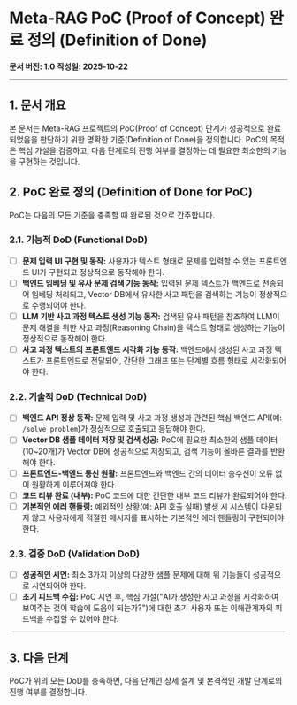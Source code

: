 # Meta-RAG PoC (Proof of Concept) 완료 정의 (Definition of Done)

**문서 버전: 1.0**
**작성일: 2025-10-22**

---

## 1. 문서 개요

본 문서는 Meta-RAG 프로젝트의 PoC(Proof of Concept) 단계가 성공적으로 완료되었음을 판단하기 위한 명확한 기준(Definition of Done)을 정의합니다. PoC의 목적은 핵심 가설을 검증하고, 다음 단계로의 진행 여부를 결정하는 데 필요한 최소한의 기능을 구현하는 것입니다.

## 2. PoC 완료 정의 (Definition of Done for PoC)

PoC는 다음의 모든 기준을 충족할 때 완료된 것으로 간주합니다.

### 2.1. 기능적 DoD (Functional DoD)
- [ ] **문제 입력 UI 구현 및 동작:** 사용자가 텍스트 형태로 문제를 입력할 수 있는 프론트엔드 UI가 구현되고 정상적으로 동작해야 한다.
- [ ] **백엔드 임베딩 및 유사 문제 검색 기능 동작:** 입력된 문제 텍스트가 백엔드로 전송되어 임베딩 처리되고, Vector DB에서 유사한 사고 패턴을 검색하는 기능이 정상적으로 수행되어야 한다.
- [ ] **LLM 기반 사고 과정 텍스트 생성 기능 동작:** 검색된 유사 패턴을 참조하여 LLM이 문제 해결을 위한 사고 과정(Reasoning Chain)을 텍스트 형태로 생성하는 기능이 정상적으로 동작해야 한다.
- [ ] **사고 과정 텍스트의 프론트엔드 시각화 기능 동작:** 백엔드에서 생성된 사고 과정 텍스트가 프론트엔드로 전달되어, 간단한 그래프 또는 단계별 흐름 형태로 시각화되어야 한다.

### 2.2. 기술적 DoD (Technical DoD)
- [ ] **백엔드 API 정상 동작:** 문제 입력 및 사고 과정 생성과 관련된 핵심 백엔드 API(예: `/solve_problem`)가 정상적으로 호출되고 응답해야 한다.
- [ ] **Vector DB 샘플 데이터 저장 및 검색 성공:** PoC에 필요한 최소한의 샘플 데이터(10~20개)가 Vector DB에 성공적으로 저장되고, 검색 기능이 올바른 결과를 반환해야 한다.
- [ ] **프론트엔드-백엔드 통신 원활:** 프론트엔드와 백엔드 간의 데이터 송수신이 오류 없이 원활하게 이루어져야 한다.
- [ ] **코드 리뷰 완료 (내부):** PoC 코드에 대한 간단한 내부 코드 리뷰가 완료되어야 한다.
- [ ] **기본적인 에러 핸들링:** 예외적인 상황(예: API 호출 실패) 발생 시 시스템이 다운되지 않고 사용자에게 적절한 메시지를 표시하는 기본적인 에러 핸들링이 구현되어야 한다.

### 2.3. 검증 DoD (Validation DoD)
- [ ] **성공적인 시연:** 최소 3가지 이상의 다양한 샘플 문제에 대해 위 기능들이 성공적으로 시연되어야 한다.
- [ ] **초기 피드백 수집:** PoC 시연 후, 핵심 가설("AI가 생성한 사고 과정을 시각화하여 보여주는 것이 학습에 도움이 되는가?")에 대한 초기 사용자 또는 이해관계자의 피드백을 수집할 수 있어야 한다.

---

## 3. 다음 단계

PoC가 위의 모든 DoD를 충족하면, 다음 단계인 상세 설계 및 본격적인 개발 단계로의 진행 여부를 결정합니다.
